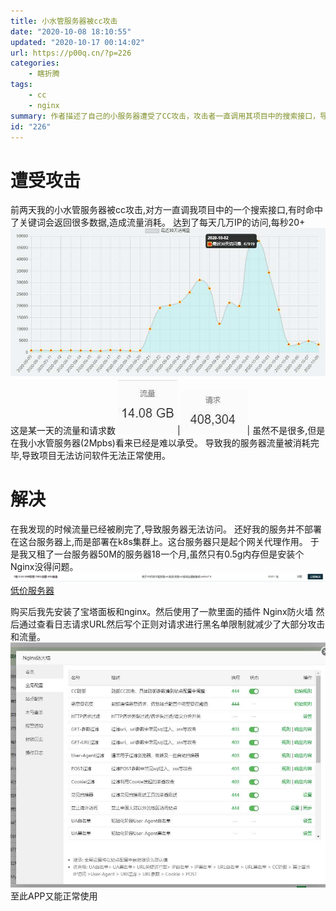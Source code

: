 ```yaml
---
title: 小水管服务器被cc攻击
date: "2020-10-08 18:10:55"
updated: "2020-10-17 00:14:02"
url: https://p00q.cn/?p=226
categories:
    - 瞎折腾
tags:
    - cc
    - nginx
summary: 作者描述了自己的小服务器遭受了CC攻击，攻击者一直调用其项目中的搜索接口，导致服务器流量消耗完毕，项目无法访问。为了解决这个问题，作者租了一台性能更好的服务器，并安装了宝塔面板和Nginx防火墙插件，通过查看请求日志和写黑名单限制，成功减少了大部分攻击和流量。最终，项目恢复正常使用。
id: "226"
---
```


# 遭受攻击

前两天我的小水管服务器被cc攻击,对方一直调我项目中的一个搜索接口,有时命中了关键词会返回很多数据,造成流量消耗。
达到了每天几万IP的访问,每秒20+
![image.png](../res/img/226-1.jpeg)
这是某一天的流量和请求数
![image.png](../res/img/226-2.jpeg)|![image.png](../res/img/226-5.jpeg)|
虽然不是很多,但是在我小水管服务器(2Mpbs)看来已经是难以承受。
导致我的服务器流量被消耗完毕,导致项目无法访问软件无法正常使用。

# 解决

在我发现的时候流量已经被刷完了,导致服务器无法访问。
还好我的服务并不部署在这台服务器上,而是部署在k8s集群上。这台服务器只是起个网关代理作用。
于是我又租了一台服务器50M的服务器18一个月,虽然只有0.5g内存但是安装个Nginx没得问题。
![image.png](../res/img/226-3.jpeg)
[低价服务器](http://yun.0220.cn/page.aspx?c=referral&u=8155)

购买后我先安装了宝塔面板和nginx。然后使用了一款里面的插件 Nginx防火墙 
然后通过查看日志请求URL然后写个正则对请求进行黑名单限制就减少了大部分攻击和流量。
![image.png](../res/img/226-4.jpeg)
至此APP又能正常使用
